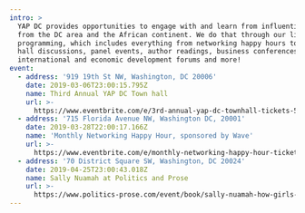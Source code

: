 ```yaml
---
intro: >
  YAP DC provides opportunities to engage with and learn from influential people
  from the DC area and the African continent. We do that through our live
  programming, which includes everything from networking happy hours to town
  hall discussions, panel events, author readings, business conferences,
  international and economic development forums and more!
event:
  - address: '919 19th St NW, Washington, DC 20006'
    date: 2019-03-06T23:00:15.795Z
    name: Third Annual YAP DC Town hall
    url: >-
      https://www.eventbrite.com/e/3rd-annual-yap-dc-townhall-tickets-56769422872
  - address: '715 Florida Avenue NW, Washington DC, 20001'
    date: 2019-03-28T22:00:17.166Z
    name: 'Monthly Networking Happy Hour, sponsored by Wave'
    url: >-
      https://www.eventbrite.com/e/monthly-networking-happy-hour-tickets-56461335374
  - address: '70 District Square SW, Washington, DC 20024'
    date: 2019-04-25T23:00:43.018Z
    name: Sally Nuamah at Politics and Prose
    url: >-
      https://www.politics-prose.com/event/book/sally-nuamah-how-girls-achieve-politics-and-prose-wharf-presented-young-african
---
```


